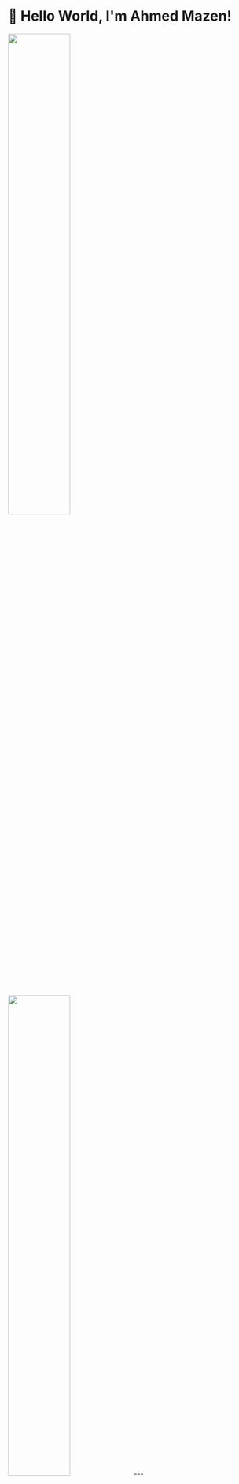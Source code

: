 # 👋 Hello World, I'm Ahmed Mazen!  

<img src="https://github.com/AhmedMazenNn/AhmedMazenNn/assets/116601076/43a442d2-1b7f-4a19-bbf7-a915183117dc" width="50%">  
<img src="![Developer Banner](https://media4.giphy.com/media/qgQUggAC3Pfv687qPC/giphy.gif?cid=ecf05e47h9v9w5z7f2k6m3v3j4k5x1x1x1x1x1x1&rid=giphy.gif&ct=g)" width ="50%" >
---

## 🚀 **About Me**  
🎮 **Code Composer** | ☁️ **Cloud Explorer** | 🧠 **AI Enthusiast**  

- 🎯 **Internship:** Full Stack Python Developer @ **ITI** (Class of ’25)  
- 🎓 **Graduate:** Computer Science @ **Tanta University, 2024**  
- 🌟 **Passion Projects:** Automating life with Python 🤖, crafting web apps 🕸️  
- 🎯 **Current Focus:** **Buliding Web Apps**  
---

## ⚡ **Tech Stack & Tools**  

### **Languages & Frameworks**  
<p align="center">
  <img src="https://img.shields.io/badge/Python-FFD43B?style=for-the-badge&logo=python&logoColor=blue" />
  <img src="https://img.shields.io/badge/JavaScript-F7DF1E?style=for-the-badge&logo=javascript&logoColor=black" />
  <img src="https://img.shields.io/badge/Django-092E20?style=for-the-badge&logo=django&logoColor=green" />
  <img src="https://img.shields.io/badge/React-61DAFB?style=for-the-badge&logo=react&logoColor=black" />
  <img src="https://img.shields.io/badge/HTML5-E34F26?style=for-the-badge&logo=html5&logoColor=white" />
  <img src="https://img.shields.io/badge/CSS3-1572B6?style=for-the-badge&logo=css3&logoColor=white" />
  <img src="https://img.shields.io/badge/Bootstrap-7952B3?style=for-the-badge&logo=bootstrap&logoColor=white" />
  <img src="https://img.shields.io/badge/jQuery-0769AD?style=for-the-badge&logo=jquery&logoColor=white" />
</p>  

### **Databases**  
<p align="center">
  <img src="https://img.shields.io/badge/SQL-4479A1?style=for-the-badge&logo=database&logoColor=white" />
  <img src="https://img.shields.io/badge/PostgreSQL-336791?style=for-the-badge&logo=postgresql&logoColor=white" />
</p>  

### **DevOps & Tools**  
<p align="center">
  <img src="https://img.shields.io/badge/Docker-2496ED?style=for-the-badge&logo=docker&logoColor=white" />
  <img src="https://img.shields.io/badge/Git-F05032?style=for-the-badge&logo=git&logoColor=white" />
  <img src="https://img.shields.io/badge/Linux-FCC624?style=for-the-badge&logo=linux&logoColor=black" />
  <img src="https://img.shields.io/badge/Ubuntu-E95420?style=for-the-badge&logo=ubuntu&logoColor=white" />
  <img src="https://img.shields.io/badge/Apache-CA2136?style=for-the-badge&logo=apache&logoColor=white" />
  <img src="https://img.shields.io/badge/Bash-4EAA25?style=for-the-badge&logo=gnu-bash&logoColor=white" />
</p>

## 📊 **GitHub Stats**  

| ![GitHub Stats](https://github-readme-stats.vercel.app/api?username=AhmedMazenNn&show_icons=true&theme=radical) | ![Top Langs](https://github-readme-stats.vercel.app/api/top-langs/?username=AhmedMazenNn&layout=compact&theme=radical) |  
|---|---|  

🏆 **Trophies & Achievements**  
![GitHub Trophies](https://github-profile-trophy.vercel.app/?username=AhmedMazenNn&theme=onedark)  

---

## 🤝 **Let's Connect!**  

[![LinkedIn](https://img.shields.io/badge/LinkedIn-0077B5?style=for-the-badge&logo=linkedin&logoColor=white)](https://www.linkedin.com/in/ahmedmazenm/)  
[![Gmail](https://img.shields.io/badge/Gmail-D14836?style=for-the-badge&logo=gmail&logoColor=white)](mailto:ahmedmazenm@outlook.com)  
[![LeetCode](https://img.shields.io/badge/-LeetCode-FFA116?style=for-the-badge&logo=LeetCode&logoColor=black)]([https://leetcode.com/yourprofile](https://leetcode.com/u/ahmedmazennn/))  

---

## 🎵 **Fun Zone**  

![Coding Meme](https://media.giphy.com/media/3o7aCTPPm4OHfRLSH6/giphy.gif)  

🚀 **Currently Building:** FullStack Web Apps using Django
🎧 **Coding Soundtrack:** Lo-fi beats to code/relax to 🎶  
